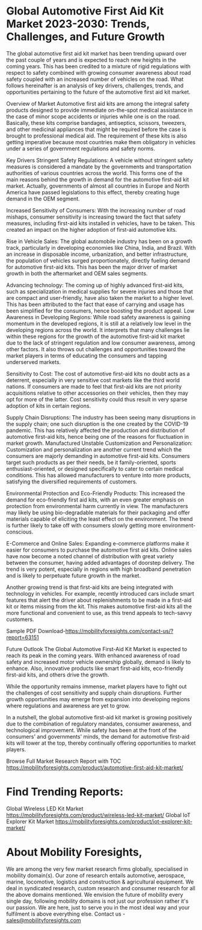 # Global Automotive First Aid Kit Market 2023-2030: Trends, Challenges, and Future Growth
The global automotive first aid kit market has been trending upward over the past couple of years and is expected to reach new heights in the coming years. This has been credited to a mixture of rigid regulations with respect to safety combined with growing consumer awareness about road safety coupled with an increased number of vehicles on the road. What follows hereinafter is an analysis of key drivers, challenges, trends, and opportunities pertaining to the future of the automotive first aid kit market.

Overview of Market
Automotive first aid kits are among the integral safety products designed to provide immediate on-the-spot medical assistance in the case of minor scope accidents or injuries while one is on the road. Basically, these kits comprise bandages, antiseptics, scissors, tweezers, and other medicinal appliances that might be required before the case is brought to professional medical aid. The requirement of these kits is also getting imperative because most countries make them obligatory in vehicles under a series of government regulations and safety norms.

Key Drivers
Stringent Safety Regulations: A vehicle without stringent safety measures is considered a mandate by the governments and transportation authorities of various countries across the world. This forms one of the main reasons behind the growth in demand for the automotive first-aid kit market. Actually, governments of almost all countries in Europe and North America have passed legislations to this effect, thereby creating huge demand in the OEM segment.

Increased Sensitivity of Consumers: With the increasing number of road mishaps, consumer sensitivity is increasing toward the fact that safety measures, including first-aid kits installed in vehicles, have to be taken. This created an impact on the higher adoption of first-aid automotive kits.

Rise in Vehicle Sales: The global automobile industry has been on a growth track, particularly in developing economies like China, India, and Brazil. With an increase in disposable income, urbanization, and better infrastructure, the population of vehicles surged proportionately, directly fueling demand for automotive first-aid kits. This has been the major driver of market growth in both the aftermarket and OEM sales segments.

Advancing technology: The coming up of highly advanced first-aid kits, such as specialization in medical supplies for severe injuries and those that are compact and user-friendly, have also taken the market to a higher level. This has been attributed to the fact that ease of carrying and usage has been simplified for the consumers, hence boosting the product appeal.
Low Awareness in Developing Regions: While road safety awareness is gaining momentum in the developed regions, it is still at a relatively low level in the developing regions across the world. It interprets that many challenges lie within these regions for the growth of the automotive first-aid kit market due to the lack of stringent regulation and low consumer awareness, among other factors. It also throws out challenges and opportunities toward the market players in terms of educating the consumers and tapping underserved markets.

Sensitivity to Cost: The cost of automotive first-aid kits no doubt acts as a deterrent, especially in very sensitive cost markets like the third world nations. If consumers are made to feel that first-aid kits are not priority acquisitions relative to other accessories on their vehicles, then they may opt for more of the latter. Cost sensitivity could thus result in very sparse adoption of kits in certain regions.

Supply Chain Disruptions: The industry has been seeing many disruptions in the supply chain; one such disruption is the one created by the COVID-19 pandemic. This has relatively affected the production and distribution of automotive first-aid kits, hence being one of the reasons for fluctuation in market growth. Manufactured Unstable
Customization and Personalization: Customization and personalization are another current trend which the consumers are majorly demanding in automotive first-aid kits. Consumers target such products as per their needs, be it family-oriented, sports enthusiast-oriented, or designed specifically to cater to certain medical conditions. This has allowed manufacturers to venture into more products, satisfying the diversified requirements of customers.

Environmental Protection and Eco-Friendly Products: This increased the demand for eco-friendly first aid kits, with an even greater emphasis on protection from environmental harm currently in view. The manufacturers may likely be using bio-degradable materials for their packaging and offer materials capable of eliciting the least effect on the environment. The trend is further likely to take off with consumers slowly getting more environment-conscious.

E-Commerce and Online Sales: Expanding e-commerce platforms make it easier for consumers to purchase the automotive first aid kits. Online sales have now become a noted channel of distribution with great variety between the consumer, having added advantages of doorstep delivery. The trend is very potent, especially in regions with high broadband penetration and is likely to perpetuate future growth in the market.

Another growing trend is that first-aid kits are being integrated with technology in vehicles. For example, recently introduced cars include smart features that alert the driver about replenishments to be made in a first-aid kit or items missing from the kit. This makes automotive first-aid kits all the more functional and convenient to use, as this trend appeals to tech-savvy customers.

Sample PDF Download-https://mobilityforesights.com/contact-us/?report=63151



 Future Outlook
The Global Automotive First-Aid Kit Market is expected to reach its peak in the coming years. With enhanced awareness of road safety and increased motor vehicle ownership globally, demand is likely to enhance. Also, innovative products like smart first-aid kits, eco-friendly first-aid kits, and others drive the growth.

While the opportunity remains immense, market players have to fight out the challenges of cost sensitivity and supply chain disruptions. Further growth opportunities may emerge from expansion into developing regions where regulations and awareness are yet to grow.

In a nutshell, the global automotive first-aid kit market is growing positively due to the combination of regulatory mandates, consumer awareness, and technological improvement. While safety has been at the front of the consumers' and governments' minds, the demand for automotive first-aid kits will tower at the top, thereby continually offering opportunities to market players.






Browse Full Market Research Report with TOC https://mobilityforesights.com/product/automotive-first-aid-kit-market/




# Find Trending Reports:
Global Wireless LED Kit Market https://mobilityforesights.com/product/wireless-led-kit-market/
Global IoT Explorer Kit Market https://mobilityforesights.com/product/iot-explorer-kit-market/



# About Mobility Foresights,
We are among the very few market research firms globally, specialised in mobility domain(s). Our zone of research entails automotive, aerospace, marine, locomotive, logistics and construction & agricultural equipment. We deal in syndicated research, custom research and consumer research for all the above domains mentioned.
We envision the future of mobility every single day, following mobility domains is not just our profession rather it's our passion. We are here, just to serve you in the most ideal way and your fulfilment is above everything else. Contact us -  sales@mobilityforesights.com 





